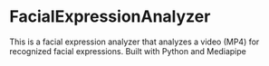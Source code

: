 # FacialExpressionAnalyzer
This is a facial expression analyzer that analyzes a video (MP4) for recognized facial expressions.
Built with Python and Mediapipe
